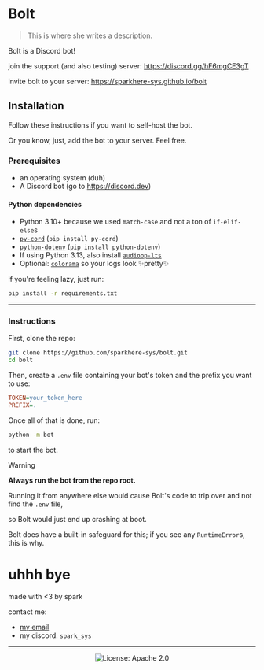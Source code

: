 # Bolt

> This is where she writes a description.

Bolt is a Discord bot!

join the support (and also testing) server: https://discord.gg/hF6mgCE3gT

invite bolt to your server: https://sparkhere-sys.github.io/bolt

## Installation

Follow these instructions if you want to self-host the bot.

Or you know, just, add the bot to your server. Feel free.

### Prerequisites

* an operating system (duh)
* A Discord bot (go to https://discord.dev)

#### Python dependencies

* Python 3.10+ because we used `match-case` and not a ton of `if-elif-else`s
* [`py-cord`](https://pypi.org/project/py-cord/) (`pip install py-cord`)
* [`python-dotenv`](https://pypi.org/project/python-dotenv/) (`pip install python-dotenv`)
* If using Python 3.13, also install [`audioop-lts`](https://pypi.org/project/audioop-lts)
* Optional: [`colorama`](https://pypi.org/project/colorama) so your logs look :sparkles:pretty:sparkles:

if you're feeling lazy, just run:
```bash
pip install -r requirements.txt
```

___

### Instructions

First, clone the repo:

```bash
git clone https://github.com/sparkhere-sys/bolt.git
cd bolt
```

Then, create a `.env` file containing your bot's token and the prefix you want to use:

```ini
TOKEN=your_token_here
PREFIX=.
```

Once all of that is done, run:
```bash
python -m bot
```
to start the bot.

> [!WARNING]
> **Always run the bot from the repo root.**
>
> Running it from anywhere else would cause Bolt's code to trip over and not find the `.env` file,
>
> so Bolt would just end up crashing at boot.
>
> Bolt does have a built-in safeguard for this; if you see any `RuntimeError`s, this is why.

# uhhh bye

made with <3 by spark

contact me:

* [my email](mailto:spark-aur@proton.me)
* my discord: `spark_sys`

___

<p align=center>
  <img alt="License: Apache 2.0" src="https://img.shields.io/github/license/sparkhere-sys/bolt?style=for-the-badge&logo=apache&logoColor=black&label=license&labelColor=white&color=%2374c7ec&link=https%3A%2F%2Fgithub.com%2Fsparkhere-sys%2Fbolt%2Fblob%2Fmain%2FLICENSE">
</p>
